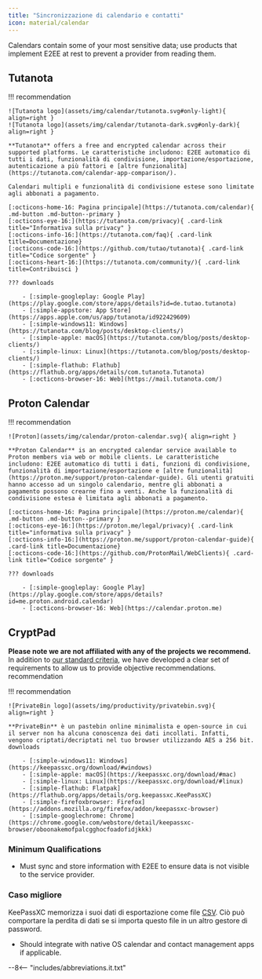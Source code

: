 ```yaml
---
title: "Sincronizzazione di calendario e contatti"
icon: material/calendar
---
```


Calendars contain some of your most sensitive data; use products that implement E2EE at rest to prevent a provider from reading them.

## Tutanota

!!! recommendation

    ![Tutanota logo](assets/img/calendar/tutanota.svg#only-light){ align=right }
    ![Tutanota logo](assets/img/calendar/tutanota-dark.svg#only-dark){ align=right }
    
    **Tutanota** offers a free and encrypted calendar across their supported platforms. Le caratteristiche includono: E2EE automatico di tutti i dati, funzionalità di condivisione, importazione/esportazione, autenticazione a più fattori e [altre funzionalità](https://tutanota.com/calendar-app-comparison/).
    
    Calendari multipli e funzionalità di condivisione estese sono limitate agli abbonati a pagamento.
    
    [:octicons-home-16: Pagina principale](https://tutanota.com/calendar){ .md-button .md-button--primary }
    [:octicons-eye-16:](https://tutanota.com/privacy){ .card-link title="Informativa sulla privacy" }
    [:octicons-info-16:](https://tutanota.com/faq){ .card-link title=Documentazione}
    [:octicons-code-16:](https://github.com/tutao/tutanota){ .card-link title="Codice sorgente" }
    [:octicons-heart-16:](https://tutanota.com/community/){ .card-link title=Contribuisci }
    
    ??? downloads
    
        - [:simple-googleplay: Google Play](https://play.google.com/store/apps/details?id=de.tutao.tutanota)
        - [:simple-appstore: App Store](https://apps.apple.com/us/app/tutanota/id922429609)
        - [:simple-windows11: Windows](https://tutanota.com/blog/posts/desktop-clients/)
        - [:simple-apple: macOS](https://tutanota.com/blog/posts/desktop-clients/)
        - [:simple-linux: Linux](https://tutanota.com/blog/posts/desktop-clients/)
        - [:simple-flathub: Flathub](https://flathub.org/apps/details/com.tutanota.Tutanota)
        - [:octicons-browser-16: Web](https://mail.tutanota.com/)

## Proton Calendar

!!! recommendation

    ![Proton](assets/img/calendar/proton-calendar.svg){ align=right }
    
    **Proton Calendar** is an encrypted calendar service available to Proton members via web or mobile clients. Le caratteristiche includono: E2EE automatico di tutti i dati, funzioni di condivisione, funzionalità di importazione/esportazione e [altre funzionalità](https://proton.me/support/proton-calendar-guide). Gli utenti gratuiti hanno accesso ad un singolo calendario, mentre gli abbonati a pagamento possono crearne fino a venti. Anche la funzionalità di condivisione estesa è limitata agli abbonati a pagamento.
    
    [:octicons-home-16: Pagina principale](https://proton.me/calendar){ .md-button .md-button--primary }
    [:octicons-eye-16:](https://proton.me/legal/privacy){ .card-link title="informativa sulla privacy" }
    [:octicons-info-16:](https://proton.me/support/proton-calendar-guide){ .card-link title=Documentazione}
    [:octicons-code-16:](https://github.com/ProtonMail/WebClients){ .card-link title="Codice sorgente" }
    
    ??? downloads
    
        - [:simple-googleplay: Google Play](https://play.google.com/store/apps/details?id=me.proton.android.calendar)
        - [:octicons-browser-16: Web](https://calendar.proton.me)

## CryptPad

**Please note we are not affiliated with any of the projects we recommend.** In addition to [our standard criteria](about/criteria.md), we have developed a clear set of requirements to allow us to provide objective recommendations. recommendation

!!! recommendation

    ![PrivateBin logo](assets/img/productivity/privatebin.svg){ align=right }
    
    **PrivateBin** è un pastebin online minimalista e open-source in cui il server non ha alcuna conoscenza dei dati incollati. Infatti, vengono criptati/decriptati nel tuo browser utilizzando AES a 256 bit. downloads
    
        - [:simple-windows11: Windows](https://keepassxc.org/download/#windows)
        - [:simple-apple: macOS](https://keepassxc.org/download/#mac)
        - [:simple-linux: Linux](https://keepassxc.org/download/#linux)
        - [:simple-flathub: Flatpak](https://flathub.org/apps/details/org.keepassxc.KeePassXC)
        - [:simple-firefoxbrowser: Firefox](https://addons.mozilla.org/firefox/addon/keepassxc-browser)
        - [:simple-googlechrome: Chrome](https://chrome.google.com/webstore/detail/keepassxc-browser/oboonakemofpalcgghocfoadofidjkkk)

### Minimum Qualifications

- Must sync and store information with E2EE to ensure data is not visible to the service provider.

### Caso migliore

KeePassXC memorizza i suoi dati di esportazione come file [CSV](https://en.wikipedia.org/wiki/Comma-separated_values). Ciò può comportare la perdita di dati se si importa questo file in un altro gestore di password.

- Should integrate with native OS calendar and contact management apps if applicable.

--8<-- "includes/abbreviations.it.txt"
